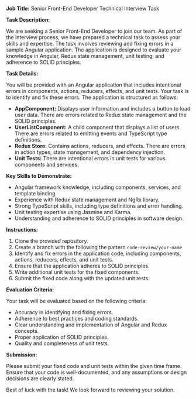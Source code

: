 
**Job Title:** Senior Front-End Developer Technical Interview Task

**Task Description:**

We are seeking a Senior Front-End Developer to join our team. As part of the interview process, we have prepared a technical task to assess your skills and expertise. The task involves reviewing and fixing errors in a sample Angular application. The application is designed to evaluate your knowledge in Angular, Redux state management, unit testing, and adherence to SOLID principles.

**Task Details:**

You will be provided with an Angular application that includes intentional errors in components, actions, reducers, effects, and unit tests. Your task is to identify and fix these errors. The application is structured as follows:

- **AppComponent:** Displays user information and includes a button to load user data. There are errors related to Redux state management and the SOLID principles.
- **UserListComponent:** A child component that displays a list of users. There are errors related to emitting events and TypeScript type definitions.
- **Redux Store:** Contains actions, reducers, and effects. There are errors in action types, state management, and dependency injection.
- **Unit Tests:** There are intentional errors in unit tests for various components and services.

**Key Skills to Demonstrate:**

- Angular framework knowledge, including components, services, and template binding.
- Experience with Redux state management and NgRx library.
- Strong TypeScript skills, including type definitions and error handling.
- Unit testing expertise using Jasmine and Karma.
- Understanding and adherence to SOLID principles in software design.

**Instructions:**

1. Clone the provided repository.
2. Create a branch with the following the pattern `code-review/your-name`
3. Identify and fix errors in the application code, including components, actions, reducers, effects, and unit tests.
4. Ensure that the application adheres to SOLID principles.
5. Write additional unit tests for the fixed components.
6. Submit the fixed code along with the updated unit tests.

**Evaluation Criteria:**

Your task will be evaluated based on the following criteria:

- Accuracy in identifying and fixing errors.
- Adherence to best practices and coding standards.
- Clear understanding and implementation of Angular and Redux concepts.
- Proper application of SOLID principles.
- Quality and completeness of unit tests.

**Submission:**

Please submit your fixed code and unit tests within the given time frame. Ensure that your code is well-documented, and any assumptions or design decisions are clearly stated.

Best of luck with the task! We look forward to reviewing your solution.
